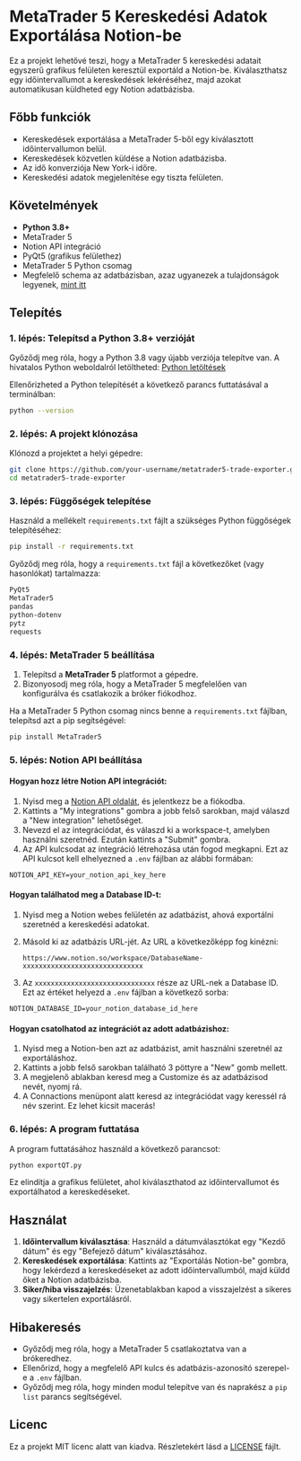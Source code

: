 # MetaTrader 5 Kereskedési Adatok Exportálása Notion-be

Ez a projekt lehetővé teszi, hogy a MetaTrader 5 kereskedési adatait egyszerű grafikus felületen keresztül exportáld a Notion-be. Kiválaszthatsz egy időintervallumot a kereskedések lekéréséhez, majd azokat automatikusan küldheted egy Notion adatbázisba.

## Főbb funkciók
- Kereskedések exportálása a MetaTrader 5-ből egy kiválasztott időintervallumon belül.
- Kereskedések közvetlen küldése a Notion adatbázisba.
- Az idő konverziója New York-i időre.
- Kereskedési adatok megjelenítése egy tiszta felületen.

## Követelmények
- **Python 3.8+**
- MetaTrader 5
- Notion API integráció
- PyQt5 (grafikus felülethez)
- MetaTrader 5 Python csomag
- Megfelelő schema az adatbázisban, azaz ugyanezek a tulajdonságok legyenek, [mint itt](https://jumpy-barometer-248.notion.site/Trade-Journal-ef34d11522b6453db8eee63d668b3aed)

## Telepítés

### 1. lépés: Telepítsd a Python 3.8+ verzióját

Győződj meg róla, hogy a Python 3.8 vagy újabb verziója telepítve van. A hivatalos Python weboldalról letöltheted: [Python letöltések](https://www.python.org/downloads/)

Ellenőrizheted a Python telepítését a következő parancs futtatásával a terminálban:

```bash
python --version
```

### 2. lépés: A projekt klónozása

Klónozd a projektet a helyi gépedre:

```bash
git clone https://github.com/your-username/metatrader5-trade-exporter.git
cd metatrader5-trade-exporter
```

### 3. lépés: Függőségek telepítése

Használd a mellékelt `requirements.txt` fájlt a szükséges Python függőségek telepítéséhez:

```bash
pip install -r requirements.txt
```

Győződj meg róla, hogy a `requirements.txt` fájl a következőket (vagy hasonlókat) tartalmazza:

```txt
PyQt5
MetaTrader5
pandas
python-dotenv
pytz
requests
```

### 4. lépés: MetaTrader 5 beállítása

1. Telepítsd a **MetaTrader 5** platformot a gépedre.
2. Bizonyosodj meg róla, hogy a MetaTrader 5 megfelelően van konfigurálva és csatlakozik a bróker fiókodhoz.

Ha a MetaTrader 5 Python csomag nincs benne a `requirements.txt` fájlban, telepítsd azt a pip segítségével:

```bash
pip install MetaTrader5
```

### 5. lépés: Notion API beállítása

#### Hogyan hozz létre Notion API integrációt:

1. Nyisd meg a [Notion API oldalát](https://developers.notion.com/), és jelentkezz be a fiókodba.
2. Kattints a "My integrations" gombra a jobb felső sarokban, majd válaszd a "New integration" lehetőséget.
3. Nevezd el az integrációdat, és válaszd ki a workspace-t, amelyben használni szeretnéd. Ezután kattints a "Submit" gombra.
4. Az API kulcsodat az integráció létrehozása után fogod megkapni. Ezt az API kulcsot kell elhelyezned a `.env` fájlban az alábbi formában:

```env
NOTION_API_KEY=your_notion_api_key_here
```

#### Hogyan találhatod meg a Database ID-t:

1. Nyisd meg a Notion webes felületén az adatbázist, ahová exportálni szeretnéd a kereskedési adatokat.
2. Másold ki az adatbázis URL-jét. Az URL a következőképp fog kinézni:

   ```
   https://www.notion.so/workspace/DatabaseName-xxxxxxxxxxxxxxxxxxxxxxxxxxxxxx
   ```

3. Az `xxxxxxxxxxxxxxxxxxxxxxxxxxxxxx` része az URL-nek a Database ID. Ezt az értéket helyezd a `.env` fájlban a következő sorba:

```env
NOTION_DATABASE_ID=your_notion_database_id_here
```

#### Hogyan csatolhatod az integrációt az adott adatbázishoz:

1. Nyisd meg a Notion-ben azt az adatbázist, amit használni szeretnél az exportáláshoz.
2. Kattints a jobb felső sarokban található 3 pöttyre a "New" gomb mellett.
3. A megjelenő ablakban keresd meg a Customize és az adatbázisod nevét, nyomj rá.
4. A Connactions menüpont alatt keresd az integrációdat vagy keressél rá név szerint. Ez lehet kicsit macerás! 

### 6. lépés: A program futtatása

A program futtatásához használd a következő parancsot:

```bash
python exportQT.py
```

Ez elindítja a grafikus felületet, ahol kiválaszthatod az időintervallumot és exportálhatod a kereskedéseket.

## Használat

1. **Időintervallum kiválasztása**: Használd a dátumválasztókat egy "Kezdő dátum" és egy "Befejező dátum" kiválasztásához.
2. **Kereskedések exportálása**: Kattints az "Exportálás Notion-be" gombra, hogy lekérdezd a kereskedéseket az adott időintervallumból, majd küldd őket a Notion adatbázisba.
3. **Siker/hiba visszajelzés**: Üzenetablakban kapod a visszajelzést a sikeres vagy sikertelen exportálásról.

## Hibakeresés

- Győződj meg róla, hogy a MetaTrader 5 csatlakoztatva van a brókeredhez.
- Ellenőrizd, hogy a megfelelő API kulcs és adatbázis-azonosító szerepel-e a `.env` fájlban.
- Győződj meg róla, hogy minden modul telepítve van és naprakész a `pip list` parancs segítségével.

## Licenc

Ez a projekt MIT licenc alatt van kiadva. Részletekért lásd a [LICENSE](LICENSE) fájlt.

